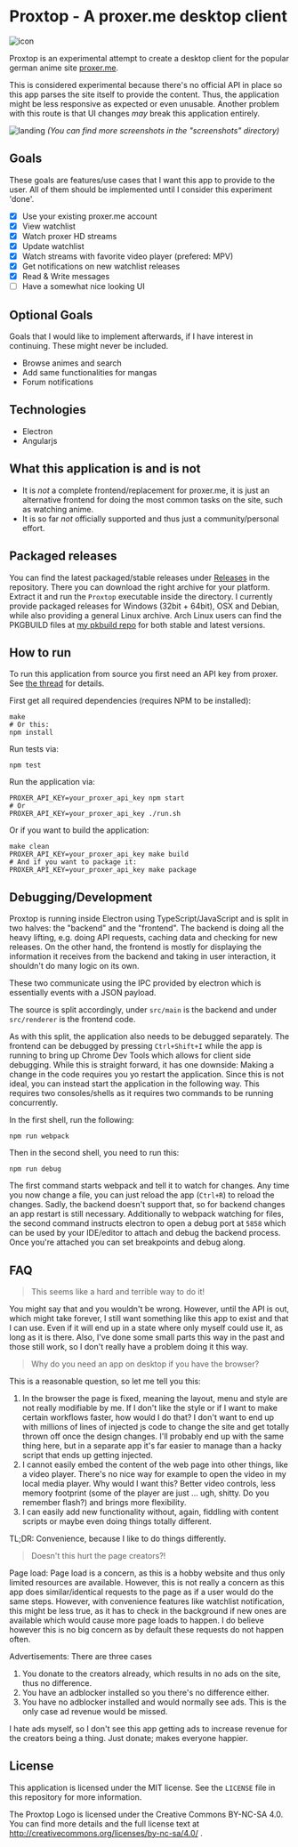 # Proxtop - A proxer.me desktop client

![icon](src/assets/proxtop_logo_256.png)

Proxtop is an experimental attempt to create a desktop client for the popular german anime site [proxer.me](https://proxer.me).

This is considered experimental because there's no official API in place so this app parses the site itself to provide the content. Thus, the application might be less responsive as expected or even unusable. Another problem with this route is that UI changes _may_ break this application entirely.

![landing](screenshots/landing.png) _(You can find more screenshots in the "screenshots" directory)_

## Goals

These goals are features/use cases that I want this app to provide to the user. All of them should be implemented until I consider this experiment 'done'.

- [x] Use your existing proxer.me account
- [x] View watchlist
- [x] Watch proxer HD streams
- [x] Update watchlist
- [x] Watch streams with favorite video player (prefered: MPV)
- [x] Get notifications on new watchlist releases
- [x] Read & Write messages
- [ ] Have a somewhat nice looking UI

## Optional Goals

Goals that I would like to implement afterwards, if I have interest in continuing. These might never be included.

- Browse animes and search
- Add same functionalities for mangas
- Forum notifications

## Technologies

- Electron
- Angularjs

## What this application is and is not
- It is _not_ a complete frontend/replacement for proxer.me, it is just an alternative frontend for doing the most common tasks on the site, such as watching anime.
- It is so far _not_ officially supported and thus just a community/personal effort.

## Packaged releases

You can find the latest packaged/stable releases under [Releases](https://github.com/kumpelblase2/proxtop/releases/latest) in the repository. There you can download the right archive for your platform. Extract it and run the `Proxtop` executable inside the directory. I currently provide packaged releases for Windows (32bit + 64bit), OSX and Debian, while also providing a general Linux archive. Arch Linux users can find the PKGBUILD files at [my pkbuild repo](https://github.com/kumpelblase2/pkgbuilds) for both stable and latest versions.

## How to run

To run this application from source you first need an API key from proxer. See 
[the thread](https://proxer.me/forum/18-ankuendigungen-und-projekte/378833-die-wiedergeburt-der-proxer-api) for details.

First get all required dependencies (requires NPM to be installed):
```
make
# Or this:
npm install
```

Run tests via:
```
npm test
```

Run the application via:
```
PROXER_API_KEY=your_proxer_api_key npm start
# Or
PROXER_API_KEY=your_proxer_api_key ./run.sh
```

Or if you want to build the application:
```
make clean
PROXER_API_KEY=your_proxer_api_key make build
# And if you want to package it:
PROXER_API_KEY=your_proxer_api_key make package
```

## Debugging/Development

Proxtop is running inside Electron using TypeScript/JavaScript and is split in two halves: the "backend" and the "frontend". The backend is doing 
all the heavy lifting, e.g. doing API requests, caching data and checking for new releases. On the other hand, the frontend is mostly for 
displaying the information it receives from the backend and taking in user interaction, it shouldn't do many logic on its own.

These two communicate using the IPC provided by electron which is essentially events with a JSON payload.

The source is split accordingly, under `src/main` is the backend and under `src/renderer` is the frontend code.

As with this split, the application also needs to be debugged separately. The frontend can be debugged by pressing `Ctrl+Shift+I` while the app is 
running to bring up Chrome Dev Tools which allows for client side debugging. While this is straight forward, it has one downside: Making a change 
in the code requires you yo restart the application. Since this is not ideal, you can instead start the application in the following way. This 
requires two consoles/shells as it requires two commands to be running concurrently.

In the first shell, run the following:
```
npm run webpack
```
Then in the second shell, you need to run this:
```
npm run debug
```

The first command starts webpack and tell it to watch for changes. Any time you now change a file, you can just reload the app (`Ctrl+R`) to reload
 the changes. Sadly, the backend doesn't support that, so for backend changes an app restart is still necessary.
Additionally to webpack watching for files, the second command instructs electron to open a debug port at `5858` which can be used by your 
IDE/editor to attach and debug the backend process. Once you're attached you can set breakpoints and debug along.

## FAQ

> This seems like a hard and terrible way to do it!

You might say that and you wouldn't be wrong. However, until the API is out, which might take forever, I still want something like this app to exist and that I can use. Even if it will end up in a state where only myself could use it, as long as it is there. Also, I've done some small parts this way in the past and those still work, so I don't really have a problem doing it this way.

> Why do you need an app on desktop if you have the browser?

This is a reasonable question, so let me tell you this:

1. In the browser the page is fixed, meaning the layout, menu and style are not really modifiable by me. If I don't like the style or if I want to make certain workflows faster, how would I do that? I don't want to end up with millions of lines of injected js code to change the site and get totally thrown off once the design changes. I'll probably end up with the same thing here, but in a separate app it's far easier to manage than a hacky script that ends up getting injected.
2. I cannot easily embed the content of the web page into other things, like a video player. There's no nice way for example to open the video in my local media player. Why would I want this? Better video controls, less memory footprint (some of the player are just ... ugh, shitty. Do you remember flash?) and brings more flexibility.
3. I can easily add new functionality without, again, fiddling with content scripts or maybe even doing things totally different.

TL;DR: Convenience, because I like to do things differently.

> Doesn't this hurt the page creators?!

Page load: Page load is a concern, as this is a hobby website and thus only limited resources are available. However, this is not really a concern as this app does similar/identical requests to the page as if a user would do the same steps. However, with convenience features like watchlist notification, this might be less true, as it has to check in the background if new ones are available which would cause more page loads to happen. I do believe however this is no big concern as by default these requests do not happen often.

Advertisements: There are three cases
1. You donate to the creators already, which results in no ads on the site, thus no difference.
2. You have an adblocker installed so you there's no difference either.
3. You have no adblocker installed and would normally see ads. This is the only case ad revenue would be missed.

I hate ads myself, so I don't see this app getting ads to increase revenue for the creators being a thing. Just donate; makes everyone happier.

## License
This application is licensed under the MIT license. See the `LICENSE` file in this repository for more information.

The Proxtop Logo is licensed under the Creative Commons BY-NC-SA 4.0. You can find more details and the full license text at http://creativecommons.org/licenses/by-nc-sa/4.0/ .
